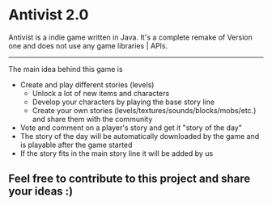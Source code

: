 # Antivist 2.0 #
Antivist is a indie game written in Java. It's a complete remake of Version one and does not use any game libraries | APIs.
*****
The main idea behind this game is
 * Create and play different stories (levels)
   * Unlock a lot of new items and characters
   * Develop your characters by playing the base story line
   * Create your own stories (levels/textures/sounds/blocks/mobs/etc.) and share them with the community
 * Vote and comment on a player's story and get it "story of the day"
 * The story of the day will be automatically downloaded by the game and is playable after the game started
 * If the story fits in the main story line it will be added by us
## Feel free to contribute to this project and share your ideas :) ##

